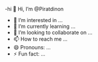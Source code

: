 -hi
👋 Hi, I’m @Piratdinon
- 👀 I’m interested in ...
- 🌱 I’m currently learning ...
- 💞️ I’m looking to collaborate on ...
- 📫 How to reach me ...
- 😄 Pronouns: ...
- ⚡ Fun fact: ...

<!---
Piratdinon/Piratdinon is a ✨ special ✨ repository because its `README.md` (this file) appears on your GitHub profile.
You can click the Preview link to take a look at your changes.
--->
